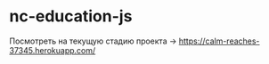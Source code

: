 # nc-education-js

Посмотреть на текущую стадию проекта -> https://calm-reaches-37345.herokuapp.com/
